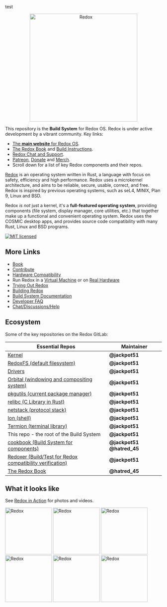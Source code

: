 <p>test<p>
<p align="center">
<img alt="Redox" width="346" src="https://gitlab.redox-os.org/redox-os/assets/raw/master/logos/redox/logo.png">
</p>

This repository is the **Build System** for Redox OS. Redox is under active development by a vibrant community. Key links:

- [The **main website** for Redox OS](https://www.redox-os.org).
- [The Redox Book](https://doc.redox-os.org/book/) and [Build Instructions](https://doc.redox-os.org/book/building-redox.html).
- [Redox Chat and Support](https://matrix.to/#/#redox-join:matrix.org).
- [Patreon](https://www.patreon.com/redox_os), [Donate](https://redox-os.org/donate/) and [Merch](https://redox-os.creator-spring.com/).
- Scroll down for a list of key Redox components and their repos.

[Redox](https://www.redox-os.org) is an operating system written in Rust, a language with focus on safety, efficiency and high performance. Redox uses a microkernel architecture, and aims to be reliable, secure, usable, correct, and free. Redox is inspired by previous operating systems, such as seL4, MINIX, Plan 9, Linux and BSD.

Redox _is not_ just a kernel, it's a **full-featured operating system**, providing components (file system, display manager, core utilities, etc.) that together make up a functional and convenient operating system. Redox uses the COSMIC desktop apps, and provides source code compatibility with many Rust, Linux and BSD programs.

[![MIT licensed](https://img.shields.io/badge/license-MIT-blue.svg)](./LICENSE)

## More Links

- [Book](https://doc.redox-os.org/book/)
- [Contribute](CONTRIBUTING.md)
- [Hardware Compatibility](https://doc.redox-os.org/book/hardware-support.html)
- Run Redox in a [Virtual Machine](https://doc.redox-os.org/book/running-vm.html) or on [Real Hardware](https://doc.redox-os.org/book/ch02-02-real-hardware.html)
- [Trying Out Redox](https://doc.redox-os.org/book/trying-out-redox.html)
- [Building Redox](https://doc.redox-os.org/book/building-redox.html)
- [Build System Documentation](https://doc.redox-os.org/book/build-system-reference.html)
- [Developer FAQ](https://doc.redox-os.org/book/developer-faq.html)
- [Chat/Discussions/Help](https://doc.redox-os.org/book/chat.html)

## Ecosystem

Some of the key repositories on the Redox GitLab:

| Essential Repos                                                                      | Maintainer
|--------------------------------------------------------------------------------------|---------------------------
| [Kernel](https://gitlab.redox-os.org/redox-os/kernel)                                | **@jackpot51**
| [RedoxFS (default filesystem)](https://gitlab.redox-os.org/redox-os/redoxfs)         | **@jackpot51**
| [Drivers](https://gitlab.redox-os.org/redox-os/drivers)                              | **@jackpot51**
| [Orbital (windowing and compositing system)](https://gitlab.redox-os.org/redox-os/orbital) | **@jackpot51**
| [pkgutils (current package manager)](https://gitlab.redox-os.org/redox-os/pkgutils)  | **@jackpot51**
| [relibc (C Library in Rust)](https://gitlab.redox-os.org/redox-os/relibc)            | **@jackpot51**
| [netstack (protocol stack)](https://gitlab.redox-os.org/redox-os/netstack)                            | **@jackpot51**
| [Ion (shell)](https://gitlab.redox-os.org/redox-os/ion)                              | **@jackpot51**
| [Termion (terminal library)](https://gitlab.redox-os.org/redox-os/termion)           | **@jackpot51**
| This repo - the root of the Build System                                             | **@jackpot51**
| [cookbook (Build System for components)](https://gitlab.redox-os.org/redox-os/cookbook) | **@jackpot51** **@hatred_45**
| [Redoxer (Build/Test for Redox compatibility verification)](https://gitlab.redox-os.org/redox-os/redoxer) | **@jackpot51**
| [The Redox Book](https://gitlab.redox-os.org/redox-os/book)                          | **@hatred_45**

## What it looks like

See [Redox in Action](https://www.redox-os.org/screens/) for photos and videos.

<img alt="Redox" height="150" src="https://gitlab.redox-os.org/redox-os/website/-/raw/master/static/img/screenshot/orbital-visual.png">
<img alt="Redox" height="150" src="https://gitlab.redox-os.org/redox-os/website/-/raw/master/static/img/screenshot/cosmic-programs.png">
<img alt="Redox" height="150" src="https://gitlab.redox-os.org/redox-os/website/-/raw/master/static/img/screenshot/cosmic-term-screenfetch.png">

<img alt="Redox" height="150" src="https://gitlab.redox-os.org/redox-os/website/-/raw/master/static/img/screenshot/cosmic-edit-redox.png">
<img alt="Redox" height="150" src="https://gitlab.redox-os.org/redox-os/website/-/raw/master/static/img/screenshot/image-viewer.png">
<img alt="Redox" height="150" src="https://gitlab.redox-os.org/redox-os/assets/raw/master/screenshots/Boot.png">
